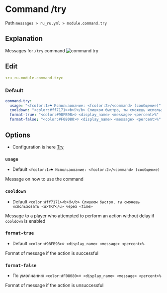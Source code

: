 # Command /try
Path `messages > ru_ru.yml > module.command.try`

## Explanation
Messages for `/try` command
![command try](/commandtry.png)

## Edit
```yaml
<ru_ru.module.command.try>
```

### Default
```yaml
command-try:
  usage: "<fcolor:1>⚑ Использование: <fcolor:2>/<command> (сообщение)"
  cooldown: "<color:#ff7171><b>⁉</b> Слишком быстро, ты сможешь использовать <u>TRY</u> через <time>"
  format-true: "<color:#98FB98>☺ <display_name> <message> <percent>%"
  format-false: "<color:#F08080>☹ <display_name> <message> <percent>%"
```

## Options

- Configuration is here [Try](/en/config/module/command/command-try/)

### `usage`
- Default `<fcolor:1>⚑ Использование: <fcolor:2>/<command> (сообщение)`

Message on how to use the command

### `cooldown`
- Default `<color:#ff7171><b>⁉</b> Слишком быстро, ты сможешь использовать <u>TRY</u> через <time>`

Message to a player who attempted to perform an action without delay if `cooldown` is enabled

### `format-true`
- Default `<color:#98FB98>☺ <display_name> <message> <percent>%`

Format of message if the action is successful

### `format-false`
- По умолчанию `<color:#F08080>☹ <display_name> <message> <percent>%`

Format of message if the action is unsuccessful


